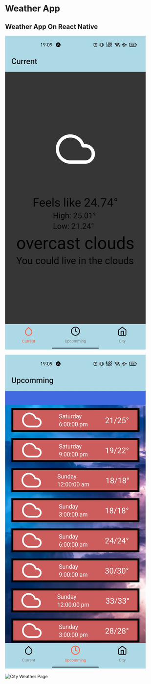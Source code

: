 # Weather App
## Weather App On React Native

![Current Wrather Main Page](https://github.com/lysiak-yevhenii/react-native-weather-app/blob/master/doc-img/Screenshot_2024-07-27-19-09-49-05_f73b71075b1de7323614b647fe394240.jpg)


![Upcoming Weahter Page](https://github.com/lysiak-yevhenii/react-native-weather-app/blob/master/doc-img/Screenshot_2024-07-27-19-09-55-28_f73b71075b1de7323614b647fe394240.jpg)


![City Weather Page](/repository/doc-img/Screenshot_2024-07-27-19-09-59-06_f73b71075b1de7323614b647fe394240.jpg?raw=true)
